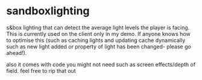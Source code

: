# sandboxlighting
s&amp;box lighting that can detect the average light levels the player is facing. This is currently used on the client only in my demo.  If anyone knows how to optimise this (such as caching lights and updating cache dynamically such as new light added or property of light has been changed- please go ahead!). 

also it comes with code you might not need such as screen effects/depth of field. feel free to rip that out
